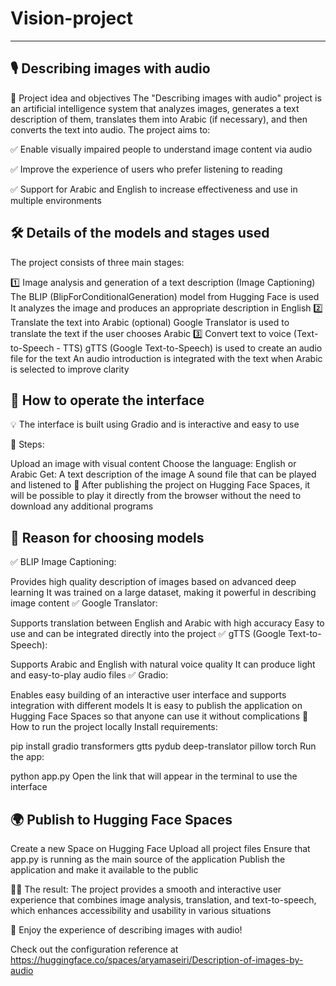 # Vision-project
---
## 🎙 Describing images with audio
📌 Project idea and objectives
The "Describing images with audio" project is an artificial intelligence system that analyzes images, generates a text description of them, translates them into Arabic (if necessary), and then converts the text into audio. The project aims to:

✅ Enable visually impaired people to understand image content via audio

✅ Improve the experience of users who prefer listening to reading

✅ Support for Arabic and English to increase effectiveness and use in multiple environments

## 🛠 Details of the models and stages used
The project consists of three main stages:

1️⃣ Image analysis and generation of a text description (Image Captioning)
The BLIP (BlipForConditionalGeneration) model from Hugging Face is used
It analyzes the image and produces an appropriate description in English
2️⃣ Translate the text into Arabic (optional)
Google Translator is used to translate the text if the user chooses Arabic
3️⃣ Convert text to voice (Text-to-Speech - TTS)
gTTS (Google Text-to-Speech) is used to create an audio file for the text
An audio introduction is integrated with the text when Arabic is selected to improve clarity
## 🚀 How to operate the interface
💡 The interface is built using Gradio and is interactive and easy to use

🔹 Steps:

Upload an image with visual content
Choose the language: English or Arabic
Get:
A text description of the image
A sound file that can be played and listened to
📌 After publishing the project on Hugging Face Spaces, it will be possible to play it directly from the browser without the need to download any additional programs

## 🤔 Reason for choosing models
✅ BLIP Image Captioning:

Provides high quality description of images based on advanced deep learning
It was trained on a large dataset, making it powerful in describing image content
✅ Google Translator:

Supports translation between English and Arabic with high accuracy
Easy to use and can be integrated directly into the project
✅ gTTS (Google Text-to-Speech):

Supports Arabic and English with natural voice quality
It can produce light and easy-to-play audio files
✅ Gradio:

Enables easy building of an interactive user interface and supports integration with different models
It is easy to publish the application on Hugging Face Spaces so that anyone can use it without complications
📎 How to run the project locally
Install requirements:

pip install gradio transformers gtts pydub deep-translator pillow torch
Run the app:

python app.py
Open the link that will appear in the terminal to use the interface

## 🌍 Publish to Hugging Face Spaces
Create a new Space on Hugging Face
Upload all project files
Ensure that app.py is running as the main source of the application
Publish the application and make it available to the public

🎯🚀 The result: The project provides a smooth and interactive user experience that combines image analysis, translation, and text-to-speech, which enhances accessibility and usability in various situations

🎉 Enjoy the experience of describing images with audio!

Check out the configuration reference at https://huggingface.co/spaces/aryamaseiri/Description-of-images-by-audio
